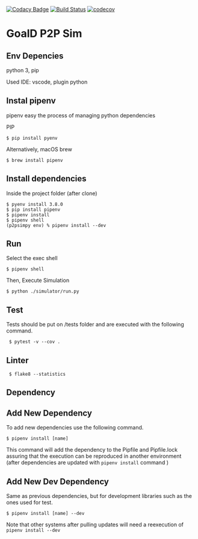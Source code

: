 [![Codacy Badge](https://api.codacy.com/project/badge/Grade/b9b2abf80de34584a596147b099f4473)](https://app.codacy.com/gh/lesunb/p2psimpy?utm_source=github.com&utm_medium=referral&utm_content=lesunb/p2psimpy&utm_campaign=Badge_Grade_Settings)
[![Build Status](https://travis-ci.org/lesunb/p2psimpy.svg?branch=master)](https://travis-ci.org/lesunb/p2psimpy)
[![codecov](https://codecov.io/gh/lesunb/p2psimpy/branch/master/graph/badge.svg)](https://codecov.io/gh/lesunb/p2psimpy)

GoalD P2P Sim
=============

Env Depencies
-------------
python 3, pip

Used IDE: vscode, plugin python

Instal pipenv
------------- 

pipenv easy the process of managing python dependencies

PIP
```console
$ pip install pyenv
```

Alternatively, macOS brew
```console
$ brew install pipenv 
```

Install dependencies
--------------------

Inside the project folder (after clone)

```console
$ pyenv install 3.8.0
$ pip install pipenv
$ pipenv install
$ pipenv shell
(p2psimpy env) % pipenv install --dev
```

Run
---

Select the exec shell

```console
$ pipenv shell
```

Then, Execute Simulation

```console
$ python ./simulator/run.py
```

Test
----

Tests should be put on /tests folder and are executed with the following command.

```console
 $ pytest -v --cov .
```

Linter
------

```console
 $ flake8 --statistics
```

Dependency
----------

Add New Dependency
------------------

To add new dependencies use the following command.

```console
$ pipenv install [name]
```

This command will add the dependency to the Pipfile and Pipfile.lock assuring that the execution can be reproduced in another environment (after dependencies are updated with `pipenv install` command )

Add New Dev Dependency
----------------------
Same as previous dependencies, but for development libraries such as the ones used for test.

```console
$ pipenv install [name] --dev
```
Note that other systems after pulling updates will need a reexecution of `pipenv install --dev`